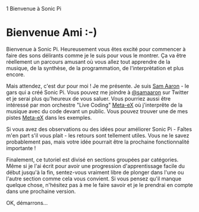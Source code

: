 1 Bienvenue à Sonic Pi

# Bienvenue Ami :-)

Bienvenue à Sonic Pi. Heureusement vous êtes excité pour commencer à
faire des sons délirants comme je le suis pour vous le montrer. Ça va
être réellement un parcours amusant où vous allez tout apprendre de la
musique, de la synthèse, de la programmation, de l'interprètation et
plus encore.

Mais attendez, c'est dur pour moi ! Je me présente. Je suis
[Sam Aaron](http://twitter.com/samaaron) - le gars qui a créé Sonic Pi.
Vous pouvez me joindre à [@samaaron](http://twitter.com/samaaron) sur
Twitter et je serai plus qu'heureux de vous saluer. Vous pourriez aussi
être intéressé par mon orchestre "Live Coding" [Meta-eX](http://meta-ex.com)
où j'interprête de la musique avec du code devant un public. Vous pouvez
trouver une de mes pistes [Meta-eX](http://meta-ex.com) dans les exemples.

Si vous avez des observations ou des idées pour améliorer Sonic Pi - Faîtes
m'en part s'il vous plait - les retours sont tellement utiles. Vous ne le
savez probablement pas, mais votre idée pourrait être la prochaine
fonctionnalité importante !

Finalement, ce tutoriel est divisé en sections groupées par catégories.
Même si je l'ai écrit pour avoir une progression d'apprentissage facile
du début jusqu'à la fin, sentez-vous vraiment libre de plonger dans l'une
ou l'autre section comme cela vous convient. Si vous pensez qu'il manque
quelque chose, n'hésitez pas à me le faire savoir et je le prendrai en
compte dans une prochaine version.

OK, démarrons...
